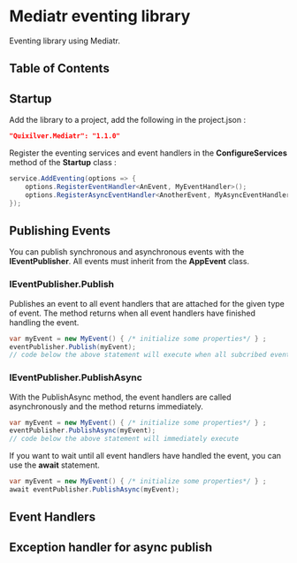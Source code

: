 # Mediatr eventing library

Eventing library using Mediatr.

## Table of Contents

<!-- START doctoc generated TOC please keep comment here to allow auto update -->
<!-- DON'T EDIT THIS SECTION, INSTEAD RE-RUN doctoc TO UPDATE -->



<!-- END doctoc generated TOC please keep comment here to allow auto update -->

## Startup

Add the library to a project, add the following in the project.json :

```json
"Quixilver.Mediatr": "1.1.0"
```  

Register the eventing services and event handlers in the **ConfigureServices** method of the **Startup** class :

```csharp
service.AddEventing(options => {
    options.RegisterEventHandler<AnEvent, MyEventHandler>();
    options.RegisterAsyncEventHandler<AnotherEvent, MyAsyncEventHandler>  ();
});
```  

## Publishing Events

You can publish synchronous and asynchronous events with the **IEventPublisher**. All events must inherit from the **AppEvent** class.

### IEventPublisher.Publish

Publishes an event to all event handlers that are attached for the given type of event. The method returns when all event handlers have finished handling the event.

```csharp
var myEvent = new MyEvent() { /* initialize some properties*/ } ;
eventPublisher.Publish(myEvent);
// code below the above statement will execute when all subcribed event handler have handled the event
```  

### IEventPublisher.PublishAsync

With the PublishAsync method, the event handlers are called asynchronously and the method returns immediately. 

```csharp
var myEvent = new MyEvent() { /* initialize some properties*/ } ;
eventPublisher.PublishAsync(myEvent);
// code below the above statement will immediately execute
```  

If you want to wait until all event handlers have handled the event, you can use the **await** statement.

```csharp
var myEvent = new MyEvent() { /* initialize some properties*/ } ;
await eventPublisher.PublishAsync(myEvent);
```  

## Event Handlers 


## Exception handler for async publish



